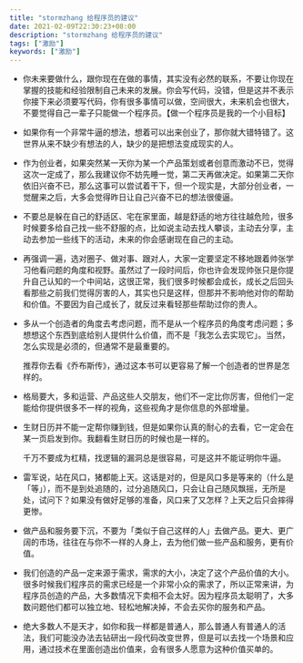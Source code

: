 ```yaml
---
title: "stormzhang 给程序员的建议"
date: 2021-02-09T22:30:23+08:00
description: "stormzhang 给程序员的建议"
tags: ["激励"]
keywords: ["激励"]
---
```


- 你未来要做什么，跟你现在在做的事情，其实没有必然的联系，不要让你现在掌握的技能和经验限制自己未来的发展。你会写代码，没错，但是这并不表示你接下来必须要写代码，你有很多事情可以做，空间很大，未来机会也很大，不要觉得自己一辈子只能做一个程序员。【做一个程序员是我的一个小目标】
- 如果你有一个非常牛逼的想法，想着可以出来创业了，那你就大错特错了。这世界从来不缺少有想法的人，缺少的是把想法变成现实的人。
- 作为创业者，如果突然某一天你为某一个产品策划或者创意而激动不已，觉得这次一定成了，那么我建议你不妨先睡一觉，第二天再做决定。如果第二天你依旧兴奋不已，那么这事可以尝试着干下，但一个现实是，大部分创业者，一觉醒来之后，大多会觉得昨日让自己兴奋不已的想法很傻逼。
- 不要总是躲在自己的舒适区、宅在家里面，越是舒适的地方往往越危险，很多时候要多给自己找一些不舒服的点，比如说主动去找人攀谈，主动去分享，主动去参加一些线下的活动，未来的你会感谢现在自己的主动。
- 再强调一遍，选对圈子、做对事、跟对人，大家一定要坚定不移地跟着帅张学习他看问题的角度和视野。虽然过了一段时间后，你也许会发现帅张只是你提升自己认知的一个中间站，这很正常，我们很多时候都会成长，成长之后回头看那些之前我们觉得厉害的人，其实也只是这样，但那并不影响他对你的帮助和价值。不要因为自己成长了，就反过来看轻那些帮助过你的贵人。
- 多从一个创造者的角度去考虑问题，而不是从一个程序员的角度考虑问题；多想想这个东西到底给别人提供什么价值，而不是「我怎么去实现它」。当然，怎么实现是必须的，但通常不是最重要的。
  
  推荐你去看《乔布斯传》，通过这本书可以更容易了解一个创造者的世界是怎样的。

- 格局要大，多和运营、产品这些人交朋友，他们不一定比你厉害，但他们一定能给你提供很多不一样的视角，这些视角才是你信息的外部增量。
- 生财日历并不能一定帮你赚到钱，但是如果你认真的耐心的去看，它一定会在某一页启发到你。我翻看生财日历的时候也是一样的。
  
  千万不要成为杠精，找逻辑的漏洞总是很容易，可是这并不能证明你牛逼。

- 雷军说，站在风口，猪都能上天。这话是对的，但是风口多是等来的（什么是「等」），而不是到处追随的，过分追随风口，只会让自己随风飘摇，无所是处，试问下？如果没有做好足够的准备，风口来了又怎样？上天之后只会摔得更惨。
- 做产品和服务要下沉，不要为「类似于自己这样的人」去做产品。更大、更广阔的市场，往往在与你不一样的人身上，去为他们做一些产品和服务，更有价值。
- 我们创造的产品一定来源于需求，需求的大小，决定了这个产品价值的大小。很多时候我们程序员的需求已经是一个非常小众的需求了，所以正常来讲，为程序员创造的产品，大多数情况下卖相不会太好。因为程序员太聪明了，大多数问题他们都可以独立地、轻松地解决掉，不会去买你的服务和产品。
- 绝大多数人不是天才，如你和我一样都是普通人，那么普通人有普通人的活法，我们可能没办法去钻研出一段代码改变世界，但是可以去找一个场景和应用，通过技术在里面创造出价值来，会有很多人愿意为这种价值买单的。
